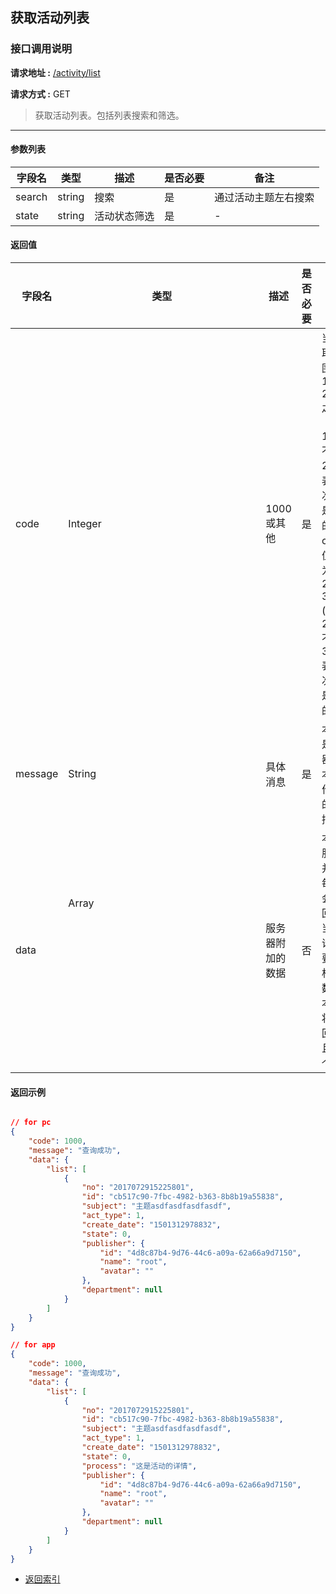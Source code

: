 ## 获取活动列表

### 接口调用说明

__请求地址 :__ [/activity/list](#)

__请求方式 :__ GET

> 获取活动列表。包括列表搜索和筛选。

--------------------------------------

#### 参数列表

|字段名|类型|描述|是否必要|备注|
|-|-|-|-|-|
|search|string|搜索|是|通过活动主题左右搜索|
|state|string|活动状态筛选|是|-|

#### 返回值

|字段名|类型|描述|是否必要|备注|
|-|-|-|-|-|
|code|Integer|1000 或其他|是|当code取值范围为 1000 - 2000 之间时（包含1000, 不包含2000）表示此次操作是成功的。当code取值范围为 2000 - 3000 (包含2000, 不包含3000)表示此次操作是失败的|
|message|String|具体消息|是|本字段是服务器对于本次操作结果的消息描述|
|data|Array<Object>|服务器附加的数据|否|本字段服务器并不是每次都会返回，大当每次请求需要返回相应的数据时本字段将会返回，并且是一个数组|

#### 返回示例

```json

// for pc
{
    "code": 1000,
    "message": "查询成功",
    "data": {
        "list": [
            {
                "no": "2017072915225801",
                "id": "cb517c90-7fbc-4982-b363-8b8b19a55838",
                "subject": "主题asdfasdfasdfasdf",
                "act_type": 1,
                "create_date": "1501312978832",
                "state": 0,
                "publisher": {
                    "id": "4d8c87b4-9d76-44c6-a09a-62a66a9d7150",
                    "name": "root",
                    "avatar": ""
                },
                "department": null
            }
        ]
    }
}

// for app
{
    "code": 1000,
    "message": "查询成功",
    "data": {
        "list": [
            {
                "no": "2017072915225801",
                "id": "cb517c90-7fbc-4982-b363-8b8b19a55838",
                "subject": "主题asdfasdfasdfasdf",
                "act_type": 1,
                "create_date": "1501312978832",
                "state": 0,
                "process": "这是活动的详情",
                "publisher": {
                    "id": "4d8c87b4-9d76-44c6-a09a-62a66a9d7150",
                    "name": "root",
                    "avatar": ""
                },
                "department": null
            }
        ]
    }
}
```

* [返回索引](../readme.md)


